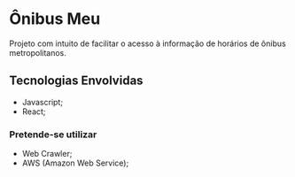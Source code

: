 # Ônibus Meu
Projeto com intuito de facilitar o acesso à informação de horários de ônibus metropolitanos.

## Tecnologias Envolvidas
- Javascript;
- React;

### Pretende-se utilizar
- Web Crawler;
- AWS (Amazon Web Service);
